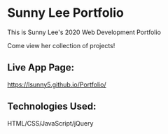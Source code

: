 # Sunny Lee Portfolio

This is Sunny Lee's 2020 Web Development Portfolio

Come view her collection of projects!  

## Live App Page:
https://lsunny5.github.io/Portfolio/ 

## Technologies Used:
HTML/CSS/JavaScript/jQuery
